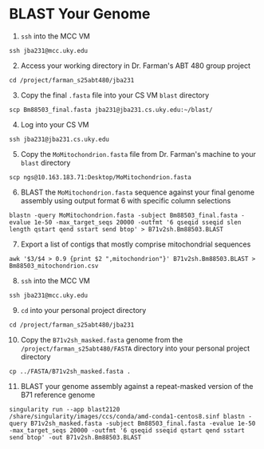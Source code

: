 # BLAST Your Genome

1. `ssh` into the MCC VM

```ssh jba231@mcc.uky.edu```

2. Access your working directory in Dr. Farman's ABT 480 group project

```cd /project/farman_s25abt480/jba231```

3. Copy the final `.fasta` file into your CS VM `blast` directory

```scp Bm88503_final.fasta jba231@jba231.cs.uky.edu:~/blast/```

4. Log into your CS VM

```ssh jba231@jba231.cs.uky.edu```

5. Copy the `MoMitochondrion.fasta` file from Dr. Farman's machine to your `blast` directory

```scp ngs@10.163.183.71:Desktop/MoMitochondrion.fasta```

6. BLAST the `MoMitochondrion.fasta` sequence against your final genome assembly using output format 6 with specific column selections

```blastn -query MoMitochondrion.fasta -subject Bm88503_final.fasta -evalue 1e-50 -max_target_seqs 20000 -outfmt '6 qseqid sseqid slen length qstart qend sstart send btop' > B71v2sh.Bm88503.BLAST```

7. Export a list of contigs that mostly comprise mitochondrial sequences

```awk '$3/$4 > 0.9 {print $2 ",mitochondrion"}' B71v2sh.Bm88503.BLAST > Bm88503_mitochondrion.csv```

8. `ssh` into the MCC VM

```ssh jba231@mcc.uky.edu```

9. `cd` into your personal project directory

```cd /project/farman_s25abt480/jba231```

10. Copy the `B71v2sh_masked.fasta` genome from the `/project/farman_s25abt480/FASTA` directory into your personal project directory

```cp ../FASTA/B71v2sh_masked.fasta .```

11. BLAST your genome assembly against a repeat-masked version of the B71 reference genome

```singularity run --app blast2120 /share/singularity/images/ccs/conda/amd-conda1-centos8.sinf blastn -query B71v2sh_masked.fasta -subject Bm88503_final.fasta -evalue 1e-50 -max_target_seqs 20000 -outfmt '6 qseqid sseqid qstart qend sstart send btop' -out B71v2sh.Bm88503.BLAST```
